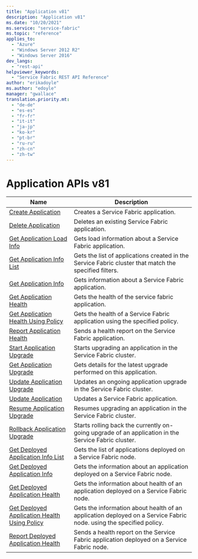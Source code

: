 ```yaml
---
title: "Application v81"
description: "Application v81"
ms.date: "10/20/2021"
ms.service: "service-fabric"
ms.topic: "reference"
applies_to: 
  - "Azure"
  - "Windows Server 2012 R2"
  - "Windows Server 2016"
dev_langs: 
  - "rest-api"
helpviewer_keywords: 
  - "Service Fabric REST API Reference"
author: "erikadoyle"
ms.author: "edoyle"
manager: "gwallace"
translation.priority.mt: 
  - "de-de"
  - "es-es"
  - "fr-fr"
  - "it-it"
  - "ja-jp"
  - "ko-kr"
  - "pt-br"
  - "ru-ru"
  - "zh-cn"
  - "zh-tw"
---
```

# Application APIs v81

| Name | Description |
| --- | --- |
| [Create Application](sfclient-v81-api-createapplication.md) | Creates a Service Fabric application.<br/> |
| [Delete Application](sfclient-v81-api-deleteapplication.md) | Deletes an existing Service Fabric application.<br/> |
| [Get Application Load Info](sfclient-v81-api-getapplicationloadinfo.md) | Gets load information about a Service Fabric application.<br/> |
| [Get Application Info List](sfclient-v81-api-getapplicationinfolist.md) | Gets the list of applications created in the Service Fabric cluster that match the specified filters.<br/> |
| [Get Application Info](sfclient-v81-api-getapplicationinfo.md) | Gets information about a Service Fabric application.<br/> |
| [Get Application Health](sfclient-v81-api-getapplicationhealth.md) | Gets the health of the service fabric application.<br/> |
| [Get Application Health Using Policy](sfclient-v81-api-getapplicationhealthusingpolicy.md) | Gets the health of a Service Fabric application using the specified policy.<br/> |
| [Report Application Health](sfclient-v81-api-reportapplicationhealth.md) | Sends a health report on the Service Fabric application.<br/> |
| [Start Application Upgrade](sfclient-v81-api-startapplicationupgrade.md) | Starts upgrading an application in the Service Fabric cluster.<br/> |
| [Get Application Upgrade](sfclient-v81-api-getapplicationupgrade.md) | Gets details for the latest upgrade performed on this application.<br/> |
| [Update Application Upgrade](sfclient-v81-api-updateapplicationupgrade.md) | Updates an ongoing application upgrade in the Service Fabric cluster.<br/> |
| [Update Application](sfclient-v81-api-updateapplication.md) | Updates a Service Fabric application.<br/> |
| [Resume Application Upgrade](sfclient-v81-api-resumeapplicationupgrade.md) | Resumes upgrading an application in the Service Fabric cluster.<br/> |
| [Rollback Application Upgrade](sfclient-v81-api-rollbackapplicationupgrade.md) | Starts rolling back the currently on-going upgrade of an application in the Service Fabric cluster.<br/> |
| [Get Deployed Application Info List](sfclient-v81-api-getdeployedapplicationinfolist.md) | Gets the list of applications deployed on a Service Fabric node.<br/> |
| [Get Deployed Application Info](sfclient-v81-api-getdeployedapplicationinfo.md) | Gets the information about an application deployed on a Service Fabric node.<br/> |
| [Get Deployed Application Health](sfclient-v81-api-getdeployedapplicationhealth.md) | Gets the information about health of an application deployed on a Service Fabric node.<br/> |
| [Get Deployed Application Health Using Policy](sfclient-v81-api-getdeployedapplicationhealthusingpolicy.md) | Gets the information about health of an application deployed on a Service Fabric node. using the specified policy.<br/> |
| [Report Deployed Application Health](sfclient-v81-api-reportdeployedapplicationhealth.md) | Sends a health report on the Service Fabric application deployed on a Service Fabric node.<br/> |

